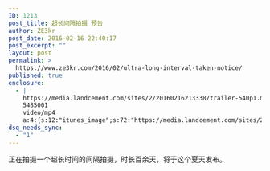 ```yaml
---
ID: 1213
post_title: 超长间隔拍摄 预告
author: ZE3kr
post_date: 2016-02-16 22:40:17
post_excerpt: ""
layout: post
permalink: >
  https://www.ze3kr.com/2016/02/ultra-long-interval-taken-notice/
published: true
enclosure:
  - |
    https://media.landcement.com/sites/2/20160216213338/trailer-540p1.mp4
    5485001
    video/mp4
    a:4:{s:12:"itunes_image";s:72:"https://media.landcement.com/sites/2/20160216213526/trailer-1200x675.jpg";s:5:"image";s:72:"https://media.landcement.com/sites/2/20160216213526/trailer-1200x675.jpg";s:8:"webm_src";s:69:"https://media.landcement.com/sites/2/20160216230447/trailer-540p.webm";s:11:"webm_length";d:5218080;}
dsq_needs_sync:
  - "1"
---
```

正在拍摄一个超长时间的间隔拍摄，时长百余天，将于这个夏天发布。
